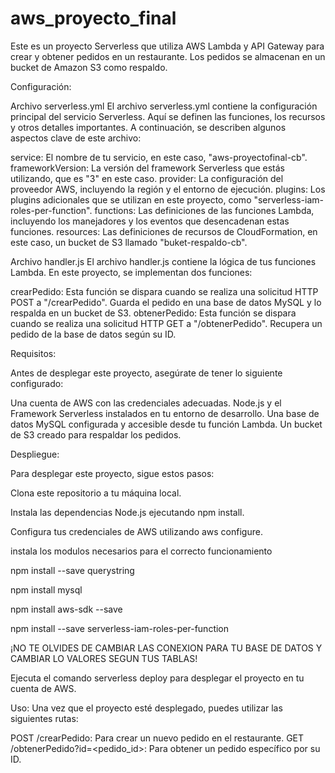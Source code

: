 # aws_proyecto_final

Este es un proyecto Serverless que utiliza AWS Lambda y API Gateway para crear y obtener pedidos en un restaurante. Los pedidos se almacenan en un bucket de Amazon S3 como respaldo.

Configuración:

Archivo serverless.yml
El archivo serverless.yml contiene la configuración principal del servicio Serverless. Aquí se definen las funciones, los recursos y otros detalles importantes. A continuación, se describen algunos aspectos clave de este archivo:

service: El nombre de tu servicio, en este caso, "aws-proyectofinal-cb".
frameworkVersion: La versión del framework Serverless que estás utilizando, que es "3" en este caso.
provider: La configuración del proveedor AWS, incluyendo la región y el entorno de ejecución.
plugins: Los plugins adicionales que se utilizan en este proyecto, como "serverless-iam-roles-per-function".
functions: Las definiciones de las funciones Lambda, incluyendo los manejadores y los eventos que desencadenan estas funciones.
resources: Las definiciones de recursos de CloudFormation, en este caso, un bucket de S3 llamado "buket-respaldo-cb".

Archivo handler.js
El archivo handler.js contiene la lógica de tus funciones Lambda. En este proyecto, se implementan dos funciones:

crearPedido: Esta función se dispara cuando se realiza una solicitud HTTP POST a "/crearPedido". Guarda el pedido en una base de datos MySQL y lo respalda en un bucket de S3.
obtenerPedido: Esta función se dispara cuando se realiza una solicitud HTTP GET a "/obtenerPedido". Recupera un pedido de la base de datos según su ID.

Requisitos:

Antes de desplegar este proyecto, asegúrate de tener lo siguiente configurado:

Una cuenta de AWS con las credenciales adecuadas.
Node.js y el Framework Serverless instalados en tu entorno de desarrollo.
Una base de datos MySQL configurada y accesible desde tu función Lambda.
Un bucket de S3 creado para respaldar los pedidos.

Despliegue:

Para desplegar este proyecto, sigue estos pasos:

Clona este repositorio a tu máquina local.

Instala las dependencias Node.js ejecutando npm install.

Configura tus credenciales de AWS utilizando aws configure.

instala los modulos necesarios para el correcto funcionamiento

npm install --save querystring

npm install mysql

npm install aws-sdk --save

npm install --save serverless-iam-roles-per-function

¡NO TE OLVIDES DE CAMBIAR LAS CONEXION PARA TU BASE DE DATOS Y CAMBIAR LO VALORES SEGUN TUS TABLAS!

Ejecuta el comando serverless deploy para desplegar el proyecto en tu cuenta de AWS.

Uso:
Una vez que el proyecto esté desplegado, puedes utilizar las siguientes rutas:

POST /crearPedido: Para crear un nuevo pedido en el restaurante.
GET /obtenerPedido?id=<pedido_id>: Para obtener un pedido específico por su ID.
